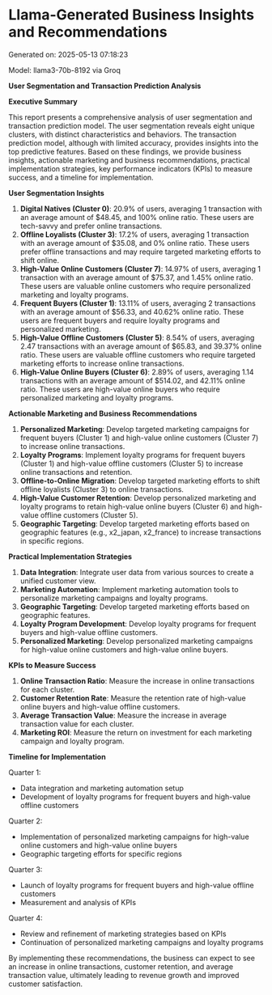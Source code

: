 # Llama-Generated Business Insights and Recommendations

Generated on: 2025-05-13 07:18:23

Model: llama3-70b-8192 via Groq

**User Segmentation and Transaction Prediction Analysis**

**Executive Summary**

This report presents a comprehensive analysis of user segmentation and transaction prediction model. The user segmentation reveals eight unique clusters, with distinct characteristics and behaviors. The transaction prediction model, although with limited accuracy, provides insights into the top predictive features. Based on these findings, we provide business insights, actionable marketing and business recommendations, practical implementation strategies, key performance indicators (KPIs) to measure success, and a timeline for implementation.

**User Segmentation Insights**

1. **Digital Natives (Cluster 0)**: 20.9% of users, averaging 1 transaction with an average amount of $48.45, and 100% online ratio. These users are tech-savvy and prefer online transactions.
2. **Offline Loyalists (Cluster 3)**: 17.2% of users, averaging 1 transaction with an average amount of $35.08, and 0% online ratio. These users prefer offline transactions and may require targeted marketing efforts to shift online.
3. **High-Value Online Customers (Cluster 7)**: 14.97% of users, averaging 1 transaction with an average amount of $75.37, and 1.45% online ratio. These users are valuable online customers who require personalized marketing and loyalty programs.
5. **Frequent Buyers (Cluster 1)**: 13.11% of users, averaging 2 transactions with an average amount of $56.33, and 40.62% online ratio. These users are frequent buyers and require loyalty programs and personalized marketing.
6. **High-Value Offline Customers (Cluster 5)**: 8.54% of users, averaging 2.47 transactions with an average amount of $65.83, and 39.37% online ratio. These users are valuable offline customers who require targeted marketing efforts to increase online transactions.
8. **High-Value Online Buyers (Cluster 6)**: 2.89% of users, averaging 1.14 transactions with an average amount of $514.02, and 42.11% online ratio. These users are high-value online buyers who require personalized marketing and loyalty programs.

**Actionable Marketing and Business Recommendations**

1. **Personalized Marketing**: Develop targeted marketing campaigns for frequent buyers (Cluster 1) and high-value online customers (Cluster 7) to increase online transactions.
2. **Loyalty Programs**: Implement loyalty programs for frequent buyers (Cluster 1) and high-value offline customers (Cluster 5) to increase online transactions and retention.
3. **Offline-to-Online Migration**: Develop targeted marketing efforts to shift offline loyalists (Cluster 3) to online transactions.
4. **High-Value Customer Retention**: Develop personalized marketing and loyalty programs to retain high-value online buyers (Cluster 6) and high-value offline customers (Cluster 5).
5. **Geographic Targeting**: Develop targeted marketing efforts based on geographic features (e.g., x2_japan, x2_france) to increase transactions in specific regions.

**Practical Implementation Strategies**

1. **Data Integration**: Integrate user data from various sources to create a unified customer view.
2. **Marketing Automation**: Implement marketing automation tools to personalize marketing campaigns and loyalty programs.
3. **Geographic Targeting**: Develop targeted marketing efforts based on geographic features.
4. **Loyalty Program Development**: Develop loyalty programs for frequent buyers and high-value offline customers.
5. **Personalized Marketing**: Develop personalized marketing campaigns for high-value online customers and high-value online buyers.

**KPIs to Measure Success**

1. **Online Transaction Ratio**: Measure the increase in online transactions for each cluster.
3. **Customer Retention Rate**: Measure the retention rate of high-value online buyers and high-value offline customers.
4. **Average Transaction Value**: Measure the increase in average transaction value for each cluster.
5. **Marketing ROI**: Measure the return on investment for each marketing campaign and loyalty program.

**Timeline for Implementation**

Quarter 1:

* Data integration and marketing automation setup
* Development of loyalty programs for frequent buyers and high-value offline customers

Quarter 2:

* Implementation of personalized marketing campaigns for high-value online customers and high-value online buyers
* Geographic targeting efforts for specific regions

Quarter 3:

* Launch of loyalty programs for frequent buyers and high-value offline customers
* Measurement and analysis of KPIs

Quarter 4:

* Review and refinement of marketing strategies based on KPIs
* Continuation of personalized marketing campaigns and loyalty programs

By implementing these recommendations, the business can expect to see an increase in online transactions, customer retention, and average transaction value, ultimately leading to revenue growth and improved customer satisfaction.